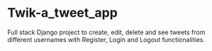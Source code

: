 # Twik-a_tweet_app
Full stack Django project to create, edit, delete and see tweets from different usernames with Register, Login and Logout functionalities.